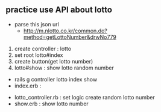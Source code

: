 
## practice use API about lotto

- parse this json url
    - http://m.nlotto.co.kr/common.do?method=getLottoNumber&drwNo779


1. create controller : lotto
2. set root lotto#index 
3. create button(get lotto number)
4. lotto#show : show lotto random number


- rails g controller lotto index show
- index.erb : <form></form>
- lotto_controller.rb : set logic create random lotto number
- show.erb : show lotto number